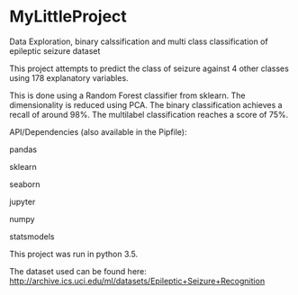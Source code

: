 # MyLittleProject
Data Exploration, binary calssification and multi class classification of epileptic seizure dataset

This project attempts to predict the class of seizure against 4 other classes using 178 explanatory variables.

This is done using a Random Forest classifier from sklearn. The dimensionality is reduced using PCA. 
The binary classification achieves a recall of around 98%. The multilabel classification reaches a score of 75%.



API/Dependencies (also available in the Pipfile):

pandas

sklearn

seaborn

jupyter

numpy

statsmodels



This project was run in python 3.5.

The dataset used can be found here: http://archive.ics.uci.edu/ml/datasets/Epileptic+Seizure+Recognition


